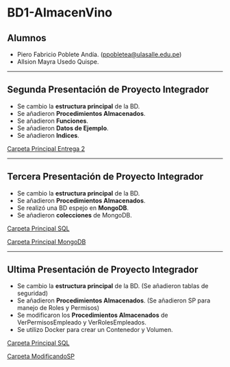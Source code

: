 # BD1-AlmacenVino

## Alumnos
- Piero Fabricio Poblete Andía. (ppobletea@ulasalle.edu.pe)
- Allsion Mayra Usedo Quispe.

---

## Segunda Presentación de Proyecto Integrador
- Se cambio la **estructura principal** de la BD.
- Se añadieron **Procedimientos Almacenados**.
- Se añadieron **Funciones**.
- Se añadieron **Datos de Ejemplo**.
- Se añadieron **Indices**.

[Carpeta Principal Entrega 2](BDvinito/entrega_2)

---

## Tercera Presentación de Proyecto Integrador
- Se cambio la **estructura principal** de la BD.
- Se añadieron **Procedimientos Almacenados**.
- Se realizó una BD espejo en **MongoDB**.
- Se añadieron **colecciones** de MongoDB.

[Carpeta Principal SQL](BDvinito/principal_sql)

[Carpeta Principal MongoDB](BDvinito/principal_mongoDB)

---

## Ultima Presentación de Proyecto Integrador
- Se cambio la **estructura principal** de la BD. (Se añadieron tablas de seguridad)
- Se añadieron **Procedimientos Almacenados**. (Se añadieron SP para manejo de Roles y Permisos)
- Se modificaron los **Procedimientos Almacenados** de VerPermisosEmpleado y VerRolesEmpleados.
- Se utilizo Docker para crear un Contenedor y Volumen.

[Carpeta Principal SQL](BDvinito/principal_sql)

[Carpeta ModificandoSP](BDvinito/principal_sql/ModificandoSP)
